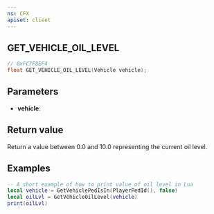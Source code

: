 ```yaml
---
ns: CFX
apiset: client
---
```

## GET_VEHICLE_OIL_LEVEL

```c
// 0xFC7F8EF4
float GET_VEHICLE_OIL_LEVEL(Vehicle vehicle);
```


## Parameters
* **vehicle**: 

## Return value
Return a value between 0.0 and 10.0 representing the current oil level.

## Examples
```lua
-- A short example of how to print value of oil level in Lua
local vehicle = GetVehiclePedIsIn(PlayerPedId(), false)
local oilLvl = GetVehicleOilLevel(vehicle)
print(oilLvl)
```

